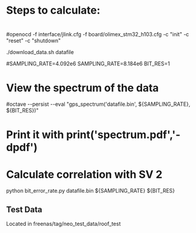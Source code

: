 # Steps to calculate:
#
#openocd -f interface/jlink.cfg -f board/olimex_stm32_h103.cfg -c "init" -c "reset" -c "shutdown"

./download_data.sh datafile

#SAMPLING_RATE=4.092e6
SAMPLING_RATE=8.184e6
BIT_RES=1
# View the spectrum of the data
#octave --persist --eval "gps_spectrum('datafile.bin', ${SAMPLING_RATE}, ${BIT_RES})"
# Print it with print('spectrum.pdf','-dpdf')

# Calculate correlation with SV 2
python bit_error_rate.py datafile.bin ${SAMPLING_RATE} ${BIT_RES}

## Test Data

Located in freenas/tag/neo_test_data/roof_test
